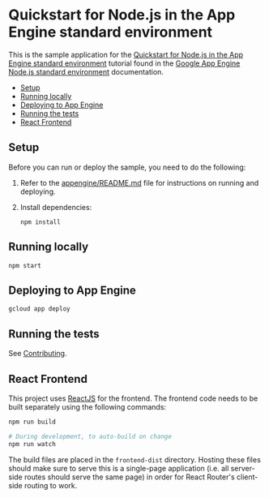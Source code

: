 # Quickstart for Node.js in the App Engine standard environment

This is the sample application for the
[Quickstart for Node.js in the App Engine standard environment][tutorial]
tutorial found in the [Google App Engine Node.js standard environment][appengine]
documentation.

- [Setup](#setup)
- [Running locally](#running-locally)
- [Deploying to App Engine](#deploying-to-app-engine)
- [Running the tests](#running-the-tests)
- [React Frontend](#react-frontend)

## Setup

Before you can run or deploy the sample, you need to do the following:

1.  Refer to the [appengine/README.md][readme] file for instructions on
    running and deploying.
1.  Install dependencies:

        npm install

## Running locally

    npm start

## Deploying to App Engine

    gcloud app deploy

## Running the tests

See [Contributing][contributing].

[appengine]: https://cloud.google.com/appengine/docs/standard/nodejs
[tutorial]: https://cloud.google.com/appengine/docs/standard/nodejs/quickstart
[readme]: ../../README.md
[contributing]: https://github.com/GoogleCloudPlatform/nodejs-docs-samples/blob/master/CONTRIBUTING.md

## React Frontend

This project uses [ReactJS](https://reactjs.org/) for the frontend. The frontend
code needs to be built separately using the following commands:

```bash
npm run build

# During development, to auto-build on change
npm run watch
```

The build files are placed in the `frontend-dist` directory. Hosting these files
should make sure to serve this is a single-page application (i.e. all server-side
routes should serve the same page) in order for React Router's client-side routing
to work.
